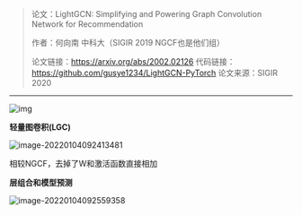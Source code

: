 > 论文：LightGCN: Simplifying and Powering Graph Convolution Network for Recommendation
>
> 作者：何向南 中科大（SIGIR 2019 NGCF也是他们组）
>
> 论文链接：https://arxiv.org/abs/2002.02126
> 代码链接：https://github.com/gusye1234/LightGCN-PyTorch
> 论文来源：SIGIR 2020

------

![img](https://cdn.jsdelivr.net/gh/Zhangxin98/Note@main/img/202201040921197.png)

**轻量图卷积(LGC)**

![image-20220104092413481](https://cdn.jsdelivr.net/gh/Zhangxin98/Note@main/img/202201040924571.png)

相较NGCF，去掉了W和激活函数直接相加

**层组合和模型预测**

![image-20220104092559358](https://cdn.jsdelivr.net/gh/Zhangxin98/Note@main/img/202201040925398.png)